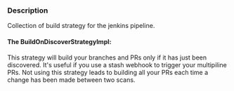 ### Description
Collection of build strategy for the jenkins pipeline.

#### The BuildOnDiscoverStrategyImpl:
This strategy will build your branches and PRs only if it has just been discovered. It's useful if you use a stash webhook to trigger your multipiline PRs. Not using this strategy leads to building all your PRs each time a change has been made between two scans.

